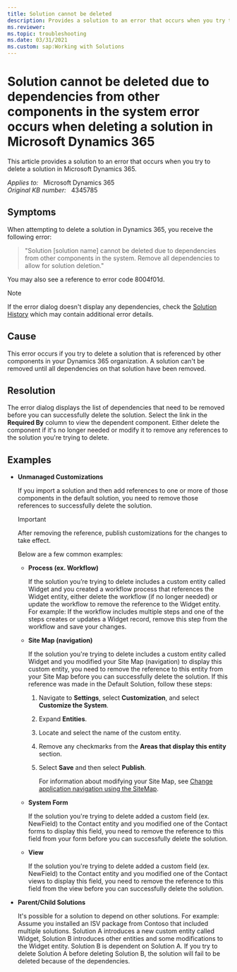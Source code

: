 ```yaml
---
title: Solution cannot be deleted
description: Provides a solution to an error that occurs when you try to delete a solution in Microsoft Dynamics 365.
ms.reviewer: 
ms.topic: troubleshooting
ms.date: 03/31/2021
ms.custom: sap:Working with Solutions
---
```

# Solution cannot be deleted due to dependencies from other components in the system error occurs when deleting a solution in Microsoft Dynamics 365

This article provides a solution to an error that occurs when you try to delete a solution in Microsoft Dynamics 365.

_Applies to:_ &nbsp; Microsoft Dynamics 365  
_Original KB number:_ &nbsp; 4345785

## Symptoms

When attempting to delete a solution in Dynamics 365, you receive the following error:

> "Solution [solution name] cannot be deleted due to dependencies from other components in the system. Remove all dependencies to allow for solution deletion."

You may also see a reference to error code 8004f01d.

> [!NOTE]
> If the error dialog doesn't display any dependencies, check the [Solution History](/powerapps/maker/common-data-service/solution-history) which may contain additional error details.

## Cause

This error occurs if you try to delete a solution that is referenced by other components in your Dynamics 365 organization. A solution can't be removed until all dependencies on that solution have been removed.

## Resolution

The error dialog displays the list of dependencies that need to be removed before you can successfully delete the solution. Select the link in the **Required By** column to view the dependent component. Either delete the component if it's no longer needed or modify it to remove any references to the solution you're trying to delete.

## Examples

- **Unmanaged Customizations**

    If you import a solution and then add references to one or more of those components in the default solution, you need to remove those references to successfully delete the solution.

    > [!IMPORTANT]
    > After removing the reference, publish customizations for the changes to take effect.

    Below are a few common examples:

  - **Process (ex. Workflow)**

    If the solution you’re trying to delete includes a custom entity called Widget and you created a workflow process that references the Widget entity, either delete the workflow (if no longer needed) or update the workflow to remove the reference to the Widget entity. For example: If the workflow includes multiple steps and one of the steps creates or updates a Widget record, remove this step from the workflow and save your changes.

  - **Site Map (navigation)**

    If the solution you're trying to delete includes a custom entity called Widget and you modified your Site Map (navigation) to display this custom entity, you need to remove the reference to this entity from your Site Map before you can successfully delete the solution. If this reference was made in the Default Solution, follow these steps:

    1. Navigate to **Settings**, select **Customization**, and select **Customize the System**.
    2. Expand **Entities**.
    3. Locate and select the name of the custom entity.
    4. Remove any checkmarks from the **Areas that display this entity** section.
    5. Select **Save** and then select **Publish**.

        For information about modifying your Site Map, see [Change application navigation using the SiteMap](/dynamics365/customerengagement/on-premises/developer/customize-dev/change-application-navigation-using-sitemap).

  - **System Form**

    If the solution you're trying to delete added a custom field (ex. NewField) to the Contact entity and you modified one of the Contact forms to display this field, you need to remove the reference to this field from your form before you can successfully delete the solution.

  - **View**

    If the solution you're trying to delete added a custom field (ex. NewField) to the Contact entity and you modified one of the Contact views to display this field, you need to remove the reference to this field from the view before you can successfully delete the solution.

- **Parent/Child Solutions**

    It's possible for a solution to depend on other solutions. For example: Assume you installed an ISV package from Contoso that included multiple solutions. Solution A introduces a new custom entity called Widget, Solution B introduces other entities and some modifications to the Widget entity. Solution B is dependent on Solution A. If you try to delete Solution A before deleting Solution B, the solution will fail to be deleted because of the dependencies.
